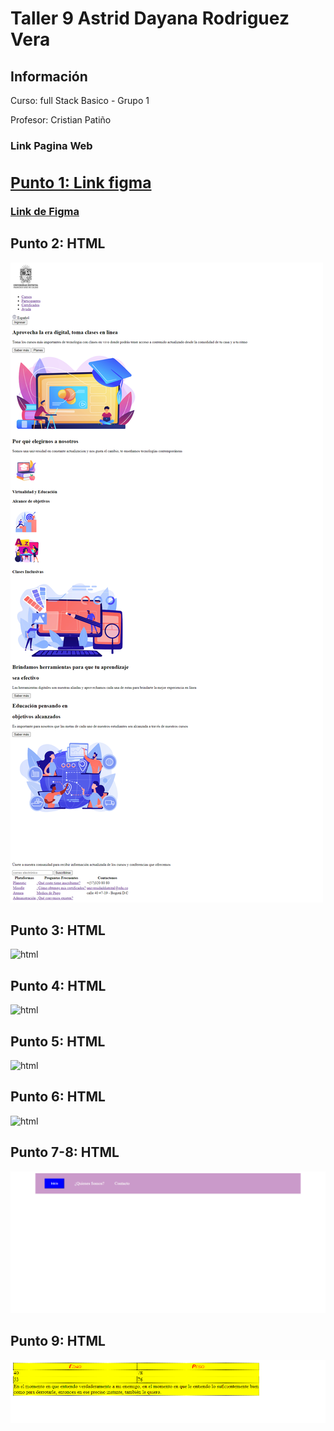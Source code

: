 <h1>Taller 9 Astrid Dayana Rodriguez Vera</h1>

<h2> Información</h2>

<p>Curso: full Stack Basico - Grupo 1</p>
<p>Profesor: Cristian Patiño</p>

<h3>Link Pagina Web<h3>
<a href="https://adayana.github.io/taller-9-full-stack/"target>

<h2> Punto 1: Link figma</h2>

<a href="https://www.figma.com/file/tka8eNEVBkrKitSi61yp6w/Untitled?type=design&node-id=0%3A1&mode=design&t=I2WbfBZcjkiFiG2I-1" target="_blank">Link de Figma</a>

<h2>Punto 2: HTML</h2>
<img src="./public/images/Ejercicio%20HTML%20-%20Astrid%20Rodriguez.png" alt="html">

<h2>Punto 3: HTML</h2>
<img src="./public/images/Punto%203%20-%20Astrid%20Rodr%C3%ADguez.png" alt="html">

<h2>Punto 4: HTML</h2>
<img src="./public/images/Punto%204%20-%20Astrid%20Rodr%C3%ADguez.png" alt="html">

<h2>Punto 5: HTML</h2>
<img src="./public/images/Punto%205%20-%20Astrid%20Rodr%C3%ADguez.png" alt="html">

<h2>Punto 6: HTML</h2>
<img src="./public/images/Punto%206%20-%20Astrid%20Rodr%C3%ADguez.png" alt="html">

<h2>Punto 7-8: HTML</h2>
<img src="./public/images/Punto%207-8%20-%20Astrid%20Rodriguez.png" alt="html">

<h2>Punto 9: HTML</h2>
<img src="./public/images/Punto%209%20-%20Astrid%20Rodriguez.png" alt="html">